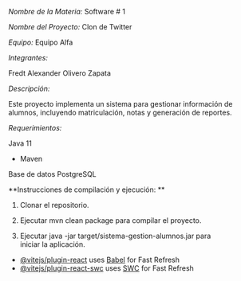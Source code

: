 *Nombre de la Materia:* Software # 1

*Nombre del Proyecto:* Clon de Twitter

*Equipo:* Equipo Alfa

*Integrantes:*

Fredt Alexander Olivero Zapata

*Descripción:*

Este proyecto implementa un sistema para gestionar información de alumnos, incluyendo matriculación, notas y generación de reportes.

*Requerimientos:*

Java 11

* Maven

Base de datos PostgreSQL

**Instrucciones de compilación y ejecución: **

1. Clonar el repositorio.

2. Ejecutar mvn clean package para compilar el proyecto.

3. Ejecutar java -jar target/sistema-gestion-alumnos.jar para iniciar la aplicación.

- [@vitejs/plugin-react](https://github.com/vitejs/vite-plugin-react/blob/main/packages/plugin-react/README.md) uses [Babel](https://babeljs.io/) for Fast Refresh
- [@vitejs/plugin-react-swc](https://github.com/vitejs/vite-plugin-react-swc) uses [SWC](https://swc.rs/) for Fast Refresh
